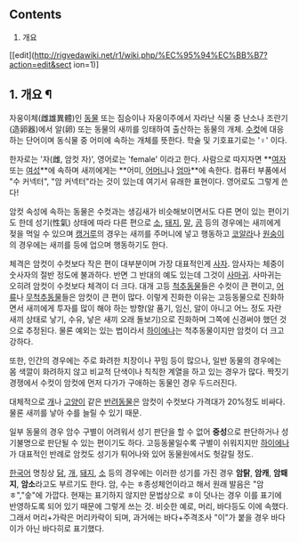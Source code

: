 ## Contents

    

1. 개요 

[[edit](http://rigvedawiki.net/r1/wiki.php/%EC%95%94%EC%BB%B7?action=edit&sect
ion=1)]

## 1. 개요 ¶

자웅이체(雌雄異體)인 [동물](%EB%8F%99%EB%AC%BC.md) 또는 짐승이나 자웅이주에서 자라난 식물 중 난소나
조란기(造卵器)에서 알(卵) 또는 동물의 새끼를 잉태하여 출산하는 동물의 개체. [수컷](%EC%88%98%EC%BB%B7.md)에
대응하는 단어이며 동식물 중 어미에 속하는 개체를 뜻한다. 학술 및 기호표기로는 '♀' 이다.

  

한자로는 '자(雌, 암컷 자)', 영어로는 'female' 이라고 한다. 사람으로 따지자면
**[여자](%EC%97%AC%EC%9E%90.md) 또는 [여성](%EC%97%AC%EC%84%B1.md)**에 속하며
새끼에게는 **어미, [어머니](%EC%96%B4%EB%A8%B8%EB%8B%88.md)나
[엄마](%EC%97%84%EB%A7%88.md)**에 속한다. 컴퓨터 부품에서 "수 커넥터", "암 커넥터"라는 것이 있는데 여기서
유래한 표현이다. 영어로도 그렇게 쓴다!

  

암컷 속성에 속하는 동물은 수컷과는 생김새가 비슷해보이면서도 다른 면이 있는 편이기도 한데 성기(性氣) 상태에 따라 다른 편으로
[소](%EC%86%8C.md), [돼지](%EB%8F%BC%EC%A7%80.md), [말](%EB%A7%90.md),
[곰](%EA%B3%B0.md) 등의 경우에는 새끼에게 젖을 먹일 수 있으며
[캥거루](%EC%BA%A5%EA%B1%B0%EB%A3%A8.md)의 경우는 새끼를 주머니에 넣고 행동하고
[코알라](%EC%BD%94%EC%95%8C%EB%9D%BC.md)나
[원숭이](%EC%9B%90%EC%88%AD%EC%9D%B4.md)의 경우에는 새끼를 등에 업으며 행동하기도 한다.

  

체격은 암컷이 수컷보다 작은 편이 대부분이며 가장 대표적인게 [사자](%EC%82%AC%EC%9E%90.md). 암사자는 체중이
숫사자의 절반 정도에 불과하다. 반면 그 반대의 예도 있는데 그것이
[사마귀](%EC%82%AC%EB%A7%88%EA%B7%80.md). 사마귀는 오히려 암컷이 수컷보다 체격이 더 크다. 대개 고등
[척추동물](%EC%B2%99%EC%B6%94%EB%8F%99%EB%AC%BC.md)들은 수컷이 큰 편이고,
[어류](%EC%96%B4%EB%A5%98.md)나
[무척추동물](%EB%AC%B4%EC%B2%99%EC%B6%94%EB%8F%99%EB%AC%BC.md)들은 암컷이 큰 편이 많다.
이렇게 진화한 이유는 고등동물으로 진화하면서 새끼에게 투자를 많이 해야 하는 방향(알 품기, 임신, 알이 아니고 어느 정도 자란 새끼 상태로
낳기, 수유, 낳은 새끼 오래 돌보기)으로 진화하며 그쪽에 신경써야 했던 것으로 추정된다. 물론 예외는 있는 법이라서
[하이에나](%ED%95%98%EC%9D%B4%EC%97%90%EB%82%98.md)는 척추동물이지만 암컷이 더 크고 강하다.

  

또한, 인간의 경우에는 주로 화려한 치장이나 꾸밈 등이 많으나, 일반 동물의 경우에는 몸 색깔이 화려하지 않고 비교적 단색이나 칙칙한 계열을
하고 있는 경우가 많다. 짝짓기 경쟁에서 수컷이 암컷에 먼저 다가가 구애하는 동물인 경우 두드러진다.

  

대체적으로 [개](%EA%B0%9C.md)나 [고양이](%EA%B3%A0%EC%96%91%EC%9D%B4.md) 같은
[반려동물](%EB%B0%98%EB%A0%A4%EB%8F%99%EB%AC%BC.md)은 암컷이 수컷보다 가격대가 20%정도 비싸다.
물론 새끼를 낳아 수를 늘릴 수 있기 때문.

  

일부 동물의 경우 암수 구별이 어려워서 성기 판단을 할 수 없어 **중성**으로 판단하거나 성기불명으로 판단될 수 있는 편이기도 하다.
고등동물일수록 구별이 쉬워지지만 [하이에나](%ED%95%98%EC%9D%B4%EC%97%90%EB%82%98.md)가 대표적인 반례로
암컷도 성기가 튀어나와 있어 동물원에서도 헛갈릴 정도.

  

[한국어](%ED%95%9C%EA%B5%AD%EC%96%B4.md) 명칭상 [닭](%EB%8B%AD.md),
[개](%EA%B0%9C.md), [돼지](%EB%8F%BC%EC%A7%80.md), [소](%EC%86%8C.md) 등의
경우에는 이러한 성기를 가진 경우 **암탉**, **암캐**, **암퇘지**, **암소**라고도 부르기도 한다. 암, 수는 ㅎ종성체언이라고
해서 원래 발음은 "암ㅎ","숳"에 가깝다. 현재는 표기하지 않지만 문법상으로 ㅎ이 덧나는 경우 이를 표기에 반영하도록 되어 있기 때문에
그렇게 쓰는 것. 비슷한 예로, 머리, 바다등도 이에 속했다. 그래서 머리+가락은 머리카락이 되며, 과거에는 바다+주격조사 "이"가 붙을
경우 바다이가 아닌 바다히로 표기했다.

  

